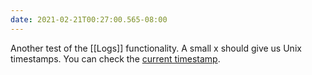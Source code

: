 ```yaml
---
date: 2021-02-21T00:27:00.565-08:00
---
```

Another test of the [[Logs]] functionality. A small x should give us Unix timestamps. You can check the [current timestamp](https://currentmillis.com/).
